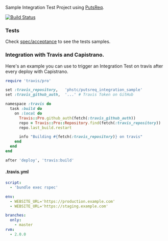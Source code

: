 Sample Integration Test Project using [PutsReq](http://putsreq.com).

[![Build Status](https://travis-ci.org/phstc/putsreq_integration_sample.svg)](https://travis-ci.org/phstc/putsreq_integration_sample)

### Tests

Check [spec/acceptance](https://github.com/phstc/putsreq_integration_sample/tree/master/spec/acceptance) to see the tests samples.

### Integration with Travis and Capistrano.

Here's an example you can use to trigger an Integration Test on travis after every deploy with Capistrano.

```ruby
require 'travis/pro'

set :travis_repository,   'phstc/putsreq_integration_sample'
set :travis_github_auth,  '...' # Travis Token on GitHub

namespace :travis do
  task :build do
    on :local do
      Travis::Pro.github_auth(fetch(:travis_github_auth))
      repo = Travis::Pro::Repository.find(fetch(:travis_repository))
      repo.last_build.restart

      info "Building #{fetch(:travis_repository)} on travis"
    end
  end
end

after 'deploy', 'travis:build'
```

#### .travis.yml

```yaml
script:
  - 'bundle exec rspec'

env:
  - WEBSITE_URL='https://production.example.com'
  - WEBSITE_URL='https://staging.example.com'

branches:
  only:
    - master
rvm:
  - 2.0.0
```